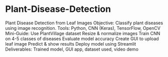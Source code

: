 # Plant-Disease-Detection

Plant Disease Detection from Leaf Images
 Objective: Classify plant diseases using image recognition.
 Tools: Python, CNN (Keras), TensorFlow, OpenCV
 Mini-Guide:
 Use PlantVillage dataset
 Resize & normalize images
 Train CNN on 4-5 classes of diseases
 Evaluate model accuracy
 Create GUI to upload leaf image
 Predict & show results
 Deploy model using Streamlit
 Deliverables: Trained model, GUI app, dataset used, video demo
